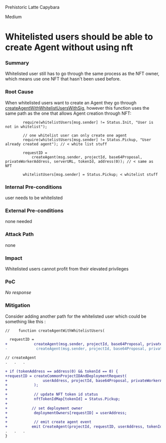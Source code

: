 Prehistoric Latte Capybara

Medium

# Whitelisted users should be able to create Agent without using nft

### Summary

Whitelisted user still has to go through the same process as the NFT owner, which means use one NFT that hasn't been used before.

### Root Cause

When whitelisted users want to create an Agent they go through [createAgentWithWhitelistUsersWithSig](https://github.com/sherlock-audit/2025-03-crestal-network/blob/main/crestal-omni-contracts/src/BlueprintCore.sol#L521-L522), however this function uses the same path as the one that allows Agent creation through NFT:

```solidity
        require(whitelistUsers[msg.sender] != Status.Init, "User is not in whitelist");

        // one whitelist user can only create one agent
        require(whitelistUsers[msg.sender] != Status.Pickup, "User already created agent"); // < white list stuff

        requestID =
            createAgent(msg.sender, projectId, base64Proposal, privateWorkerAddress, serverURL, tokenId, address(0)); // < same as NFT

        whitelistUsers[msg.sender] = Status.Pickup; < whitelist stuff
```

### Internal Pre-conditions

user needs to be whitelisted 

### External Pre-conditions

none needed

### Attack Path

none 

### Impact

Whitelisted users cannot profit from their elevated privileges 

### PoC

_No response_

### Mitigation

Consider adding another path for the whitelisted user which could be something like this :

```diff
//    function createAgentWithWhitelistUsers(

  requestID =
+            createAgent(msg.sender, projectId, base64Proposal, privateWorkerAddress, serverURL, 0, address(0));
-             createAgent(msg.sender, projectId, base64Proposal, privateWorkerAddress, serverURL, tokenId, address(0));

```
```diff
// createAgent
.   .   .

+ if (tokenAddress == address(0) && tokenId == 0) {
+requestID = createCommonProjectIDAndDeploymentRequest(
+                userAddress, projectId, base64Proposal, privateWorkerAddress, serverURL
+            );
+
+            // update NFT token id status
+            nftTokenIdMap[tokenId] = Status.Pickup;
+
+           // set deployment owner
+            deploymentOwners[requestID] = userAddress;
+
+            // emit create agent event
+           emit CreateAgent(projectId, requestID, userAddress, tokenId, 0);
.   .   .
}
```

